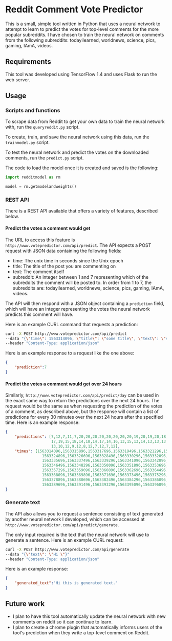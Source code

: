 # Reddit Comment Vote Predictor

This is a small, simple tool written in Python that uses a neural network to attempt 
to learn to predict the votes for top-level comments for the more popular subreddits. 
I have chosen to train the neural network on comments from the following subreddits: 
todayilearned, worldnews, science, pics, gaming, IAmA, videos.

## Requirements

This tool was developed using TensorFlow 1.4 and uses Flask to run the web server.

## Usage

### Scripts and functions

To scrape data from Reddit to get your own data to train the neural network with, 
run the `queryreddit.py` script.

To create, train, and save the neural network using this data, run the `trainmodel.py` 
script.

To test the neural network and predict the votes on the downloaded comments, run 
the `predict.py` script.

The code to load the model once it is created and saved is the following: 

```python
import redditmodel as rm

model = rm.getmodelandweights()
```

### REST API

There is a REST API available that offers a variety of features, described below.

#### Predict the votes a comment would get

The URL to access this feature is `http://www.votepredictor.com/api/predict`. 
The API expects a POST request with JSON data containing the following fields:

* time: The unix time in seconds since the Unix epoch
* title: The title of the post you are commenting on
* text: The comment itself
* subreddit: An integer between 1 and 7 representing which of the subreddits the comment will be 
posted to. In order from 1 to 7, the subreddits are: todayilearned, worldnews, science, pics, gaming, IAmA, videos.

The API will then respond with a JSON object containing a `prediction` field, which will have an 
integer representing the votes the neural network predicts this comment will have.

Here is an example CURL command that requests a prediction: 

```bash
curl -X POST http://www.votepredictor.com/api/predict
--data "{\"time\": 1563314096, \"title\": \"some title\", \"text\": \"some text\", \"subreddit\": 1}"
--header "Content-Type: application/json"
```

Here is an example response to a request like the one above:

```json
{
    "prediction":7
}
```

#### Predict the votes a comment would get over 24 hours

Similarly, `http://www.votepredictor.com/api/predict/day` can be used in the exact same way to return 
the predictions over the next 24 hours. The request would be the same as when requesting the prediction 
of the votes of a comment, as described above, but the response will contain a list of predictions for every 30 minutes over 
the next 24 hours after the specified time. Here is an example response:

```json
{
    "predictions": [7,12,7,11,7,20,20,20,20,20,20,20,20,19,20,19,20,18,19,
                    17,19,15,18,14,18,14,17,14,16,13,15,13,14,13,13,13,11,
                    13,10,12,9,12,8,12,7,12,7,12],
    "times": [1563314096,1563315896,1563317696,1563319496,1563321296,1563323096,
                1563324896,1563326696,1563328496,1563330296,1563332096,1563333896,
                1563335696,1563337496,1563339296,1563341096,1563342896,1563344696,
                1563346496,1563348296,1563350096,1563351896,1563353696,1563355496,
                1563357296,1563359096,1563360896,1563362696,1563364496,1563366296,
                1563368096,1563369896,1563371696,1563373496,1563375296,1563377096,
                1563378896,1563380696,1563382496,1563384296,1563386096,1563387896,
                1563389696,1563391496,1563393296,1563395096,1563396896,1563398696]
}
```

### Generate text

The API also allows you to request a sentence consisting of text generated by another 
neural network I developed, which can be accessed at 
`http://www.votepredictor.com/api/predict/generate`.

The only input required is the text that the neural network will use to generate a sentence.
Here is an example CURL request:

```bash
curl -X POST http://www.votepredictor.com/api/generate
--data "{\"text\": \"Hi \"}"
--header "Content-Type: application/json"
```

Here is an example response:

```json
{
    "generated_text":"Hi this is generated text."
}
```

## Future work

* I plan to have this tool automatically update the neural network with new comments on 
reddit so it can continue to learn.
* I plan to create a chrome plugin that automatically informs users of the tool's 
prediction when they write a top-level comment on Reddit.
